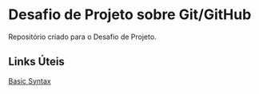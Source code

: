 # Desafio de Projeto sobre Git/GitHub
Repositório criado para o Desafio de Projeto.

## Links Úteis

[Basic Syntax](https://www.markdownguide.org/basic-syntax/)
